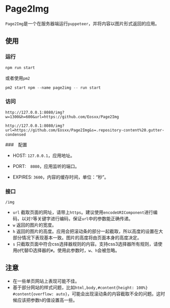 # Page2Img

`Page2Img`是一个在服务器端运行`puppeteer`，并将内容以图片形式返回的应用。

## 使用

### 运行

```javascript
npm run start
```

或者使用`pm2`
```javascript
pm2 start npm --name page2img -- run start
```

### 访问

`http://127.0.0.1:8080/img?w=1300&h=600&url=https://github.com/Eosxx/Page2Img`

`http://127.0.0.1:8080/img?url=https://github.com/Eosxx/Page2Img&s=.repository-content%20.gutter-condensed`

###　配置

- HOST: `127.0.0.1`，应用地址。

- PORT:　`8080`，应用监听的端口。

- EXPIRES: `3600`，内容的缓存时间，单位：“秒”。

### 接口

`/img`
  - `url` 截取页面的网址，请带上`https`。建议使用`encodeURIComponent`进行编码，以对`?`等关键字进行编码，保证`url`中的参数能正确传递。
  - `w` 返回的图片的宽度。
  - `h` 返回的图片的高度。应用会把滚动条的部分一起截取，所以高度的设置在大部分情况下表现基本一致。图片的高度将由页面本身的高度决定。
  - `s` 只截取页面中符合css选择器规则的内容。支持css3选择器所有规则，请使用`@`代替ID选择器的`#`。使用此参数时，`w`、`h`会被忽略。

## 注意

- 在一些单页网站上表现可能不佳。
- 基于部分网站的样式问题，比如`html,body,#content{height: 100%}  #content{overflow: auto}`，可能会出现滚动条的内容截取不全的问题。这时候应该把参数`h`的值设置高一些。
